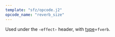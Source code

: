 ```yaml
---
template: "sfz/opcode.j2"
opcode_name: "reverb_size"
---
```

Used under the `‹effect›` header, with [type]=`fverb`.


[type]: type.md#fverb
